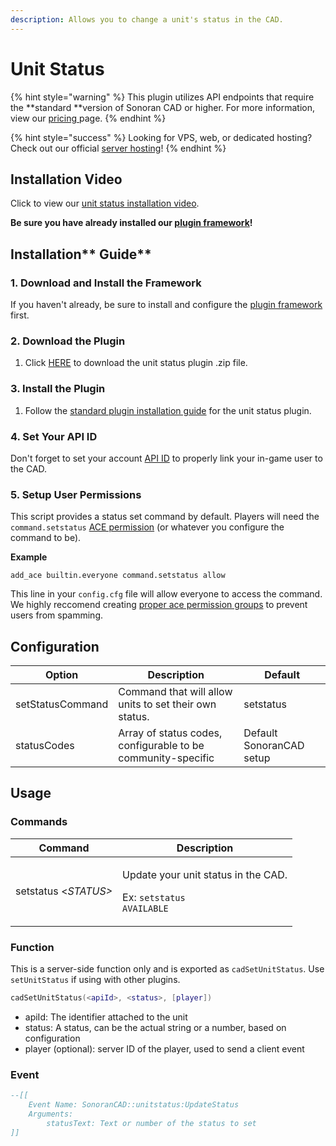 ```yaml
---
description: Allows you to change a unit's status in the CAD.
---
```


# Unit Status

{% hint style="warning" %}
This plugin utilizes API endpoints that require the **standard **version of Sonoran CAD or higher. For more information, view our [pricing ](../../../pricing/faq/)page.
{% endhint %}

{% hint style="success" %}
Looking for VPS, web, or dedicated hosting? Check out our official [server hosting](../../../other-products/server-hosting.md)!
{% endhint %}

## Installation Video

Click to view our [unit status installation video](https://youtu.be/J9fwml13x9Y).

**Be sure you have already installed our **[**plugin framework**](../framework-installation.md)**!**

## Installation** Guide**

### 1. Download and Install the Framework

If you haven't already, be sure to install and configure the [plugin framework](../framework-installation.md) first.

### 2. Download the Plugin

1. Click [HERE](https://github.com/Sonoran-Software/sonoran\_unitstatus/releases) to download the unit status plugin .zip file.

### 3. Install the Plugin

1. Follow the [standard plugin installation guide](../plugin-installation/) for the unit status plugin.

### 4. Set Your API ID

Don't forget to set your account [API ID](../../../sonoran-cad/api-integration/getting-started/setting-your-api-id.md) to properly link your in-game user to the CAD.

### 5. Setup User Permissions

This script provides a status set command by default. Players will need the `command.setstatus` [ACE permission](https://forum.cfx.re/t/basic-aces-principals-overview-guide/90917) (or whatever you configure the command to be).

**Example**

`add_ace builtin.everyone command.setstatus allow`

This line in your `config.cfg` file will allow everyone to access the command. We highly reccomend creating [proper ace permission groups](https://forum.cfx.re/t/basic-aces-principals-overview-guide/90917) to prevent users from spamming.

## Configuration

| Option           | Description                                                  | Default                  |
| ---------------- | ------------------------------------------------------------ | ------------------------ |
| setStatusCommand | Command that will allow units to set their own status.       | setstatus                |
| statusCodes      | Array of status codes, configurable to be community-specific | Default SonoranCAD setup |

## Usage

### Commands

| Command              | Description                                                                           |
| -------------------- | ------------------------------------------------------------------------------------- |
| setstatus <_STATUS>_ | <p>Update your unit status in the CAD.</p><p>Ex: <code>setstatus AVAILABLE</code></p> |

### Function

This is a server-side function only and is exported as `cadSetUnitStatus`. Use `setUnitStatus` if using with other plugins.

```lua
cadSetUnitStatus(<apiId>, <status>, [player])
```

* apiId: The identifier attached to the unit
* status: A status, can be the actual string or a number, based on configuration
* player (optional): server ID of the player, used to send a client event

### Event

```lua
--[[
    Event Name: SonoranCAD::unitstatus:UpdateStatus
    Arguments:
        statusText: Text or number of the status to set
]]

```
